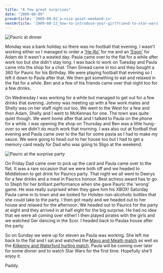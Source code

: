 ```yaml
---
title: "A few great surprises"
date: "2009-08-09"
prevArticle: '2009-08-02_a-nice-quiet-weekend-in'
nextArticle: '2009-08-12_how-to-introduce-your-girlfriend-to-star-wars'
---
```

![Pauric at dinner](/images/P8070091.JPG "Say cheese!!")

Monday was a bank holiday so there was no football that evening. I wasn't working either so I managed to order a ['He-Ro'](http://www.mattycollector.com/store/matty/en_US/DisplayProductDetailsPage/productID.130952400) for me and an ['Egon'](http://www.mattycollector.com/store/matty/en_US/DisplayProductDetailsPage/productID.127681400) for Adam do it wasn't a wasted day. Paula came over to the flat for a while after work too but she didn't stay long. I was back to work on Tuesday and Paula came into the shop for a chat. Then Sinead came in too and they bought a 360 for Pauric for his Birthday. We were playing football that evening so I left it down to Paula after that. We then got something to eat and relaxed in the flat for a while. Ben and a few of his friends came over that night too for a few drinks.

On Wednesday I was working for a while but managed to get out for a few drinks that evening. Johnny was meeting up with a few work mates and Shelly was on her staff night out too. We went to the West for a few and then Adam, Shelly and I went to McKennas for one. The town was quite quiet though. We went home after that and I talked to Paula on the phone for a while. I was opening the shop on Thursday and Ben was a little hung-over so we didn't do much work that morning. I was also out at football that evening and Paula came over to the flat for some pasta as I had to make my sauce. We were going to head out to her house too but I had to get a memory card ready for Dad who was going to Sligo at the weekend.

![Pauric at the surprise party](/images/P8080118.JPG "Mmmm beer!")

On Friday Dad came over to pick up the card and Paula came over to the flat. It was a rare occasion that we were both off and we headed to Middletown to get drink for Paurics party. That night we all went to Deerys for a few drinks and a meal in Paurics honour. Best actress award has to go to Steph for her brilliant performance when she gave Pauric the 'wrong' game. He was really surprised when they gave him his XBOX! Saturday Paula came in to town and we looked for Holsten non-alcoholic bottles that she could take to the party. I then got ready and we headed out to her house and relaxed for the afternoon. We headed out to Paurics for the party at eight and they arrived in at half eight for the big surprise. He had no idea that we were all coming over either! I then played pirates with the girls and we watched Ger dancing in the Scor. I headed back to Paulas house after the party.

So on Sunday we were up for eleven as Paula was working. She left me back to the flat and I sat and watched the [Mayo and Meath match](http://www.rte.ie/sport/gaa/championship/2009/0809/mayo_meath.html) as well as the [Kilkenny and Waterford hurling match](http://www.rte.ie/sport/gaa/championship/2009/0809/kilkenny_waterford1.html). Paula will be coming over later for some dinner and to watch Star Wars for the first time. Hopefully she'll enjoy it.

Paddy.